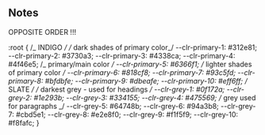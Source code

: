 ## Notes

OPPOSITE ORDER !!!

:root {
/_ INDIGO _/
/_ dark shades of primary color_/
--clr-primary-1: #312e81;
--clr-primary-2: #3730a3;
--clr-primary-3: #4338ca;
--clr-primary-4: #4f46e5;
/_ primary/main color _/
--clr-primary-5: #6366f1;
/_ lighter shades of primary color _/
--clr-primary-6: #818cf8;
--clr-primary-7: #93c5fd;
--clr-primary-8: #bfdbfe;
--clr-primary-9: #dbeafe;
--clr-primary-10: #eff6ff;
/_ SLATE _/
/_ darkest grey - used for headings _/
--clr-grey-1: #0f172a;
--clr-grey-2: #1e293b;
--clr-grey-3: #334155;
--clr-grey-4: #475569;
/_ grey used for paragraphs _/
--clr-grey-5: #64748b;
--clr-grey-6: #94a3b8;
--clr-grey-7: #cbd5e1;
--clr-grey-8: #e2e8f0;
--clr-grey-9: #f1f5f9;
--clr-grey-10: #f8fafc;
}
